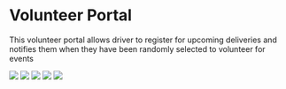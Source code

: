 # Volunteer Portal
This volunteer portal allows driver to register for upcoming deliveries and notifies them when they have been randomly selected to volunteer for events

<img src="https://raw.githubusercontent.com/saahiljaffer/volunteerPortal/master/pictures/calendar.png">
<img src="https://raw.githubusercontent.com/saahiljaffer/volunteerPortal/master/pictures/signup.png">
<img src="https://raw.githubusercontent.com/saahiljaffer/volunteerPortal/master/pictures/login.png">
<img src="https://raw.githubusercontent.com/saahiljaffer/volunteerPortal/master/pictures/profile.png">
<img src="https://raw.githubusercontent.com/saahiljaffer/volunteerPortal/master/pictures/reset%20password.png">

